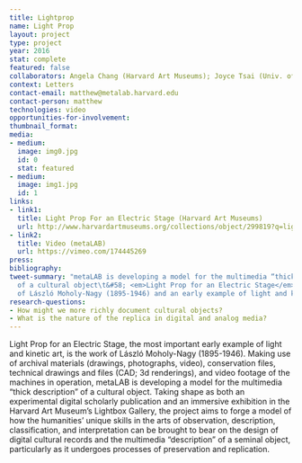 ```yaml
---
title: Lightprop
name: Light Prop
layout: project
type: project
year: 2016
stat: complete
featured: false
collaborators: Angela Chang (Harvard Art Museums); Joyce Tsai (Univ. of Iowa)
context: Letters
contact-email: matthew@metalab.harvard.edu
contact-person: matthew
technologies: video
opportunities-for-involvement: 
thumbnail_format: 
media:
- medium: 
  image: img0.jpg
  id: 0
  stat: featured
- medium: 
  image: img1.jpg
  id: 1
links:
- link1: 
  title: Light Prop For an Electric Stage (Harvard Art Museums)
  url: http://www.harvardartmuseums.org/collections/object/299819?q=light+prop
- link2: 
  title: Video (metaLAB)
  url: https://vimeo.com/174445269
press: 
bibliography: 
tweet-summary: "metaLAB is developing a model for the multimedia “thick description”
  of a cultural object\t&#58; <em>Light Prop for an Electric Stage</em>, the work
  of László Moholy-Nagy (1895-1946) and an early example of light and kinetic art."
research-questions:
- How might we more richly document cultural objects?
- What is the nature of the replica in digital and analog media?
---
```


Light Prop for an Electric Stage, the most important early example of light and kinetic art, is the work of László Moholy-Nagy (1895-1946). Making use of archival materials (drawings, photographs, video), conservation files, technical drawings and files (CAD; 3d renderings), and video footage of the machines in operation, metaLAB is developing a model for the multimedia “thick description” of a cultural object. Taking shape as both an experimental digital scholarly publication and an immersive exhibition in the Harvard Art Museum’s Lightbox Gallery, the project aims to forge a model of how the humanities’ unique skills in the arts of observation, description, classification, and interpretation can be brought to bear on the design of digital cultural records and the multimedia “description” of a seminal object, particularly as it undergoes processes of preservation and replication.